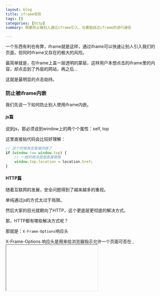 ```yaml
---
layout: blog
title: iframe攻防
tags: []
categories: [http]
summary: 既要防止被别人通过iframe引入，也要能绕过iframe的进行通信

---
```


一个东西有利也有弊，iframe就是这样，通过iframe可以快速让别人引入我们的页面，但同时iframe又存在的极大的风险。

最简单就是，在iframe上盖一层透明的蒙层，这样用户本想点击的iframe里的内容，却点击到了外层的网站，再之后...

这就是最明显的点击劫持。

### 防止被iframe内嵌

我们先说一下如何防止别人使用iframe内嵌。

#### js篇

说到js，那必须说到window上的两个个属性：self, top

这里直接贴代码会比较好理解：

```js
// 这个时候肯定是被内嵌了
if (window !== window.top) {
	// 一般的做法就是直接替换
	window.top.location = location.href;
}
```

#### HTTP篇

随着互联网的发展，安全问题得到了越来越多的重视。

单纯通过js的方式太过于局限。

然后大家的目光就朝向了HTTP，这个更底层更彻底的解决方式。

那，HTTP都有哪些解决方式呢？

那就是：`X-Frame-Options`响应头

X-Frame-Options 响应头是用来给浏览器指示允许一个页面可否在 <frame>, <iframe> 或者 <object> 中展现的标记。网站可以使用此功能，来确保自己网站的内容没有被嵌到别人的网站中去，也从而避免了点击劫持 (clickjacking) 的攻击。

```plain
X-Frame-Options: SAMEORIGIN # 只能在同样的origin下使用，origin的意思就是，协议、域名和端口三者必须一致。
X-Frame-Options: DENY # 禁止被内嵌
```

这个响应头在现存的绝大部分浏览器里都支持。

### 主动被内嵌

但有的时候，你又希望被别人引入，特别是跨团队，跨部分，乃至跨公司的沟通合作。

#### js篇

同样是上面的方式：

```js
// 这个时候肯定是被内嵌了
if (window !== window.top) {
	// 如果来源不是白名单里的，才跳转
	if (!REG_WHITE_LIST.test(document.referrer)) {
		window.top.location = location.href;
	}
}
```

但是这个有个很大的问题就是可以被绕过去。

1. 一种是对方引入的是你合作方的网站，但是你合作方的网站没有做过相关的处理。
2. 另外一种就是，它先生成一个空白的iframe，然后通过在里面执行js代码，可以让document.referrer为空。不过这种方式，对上面的机制无效。

#### HTTP篇

通用，制定HTTP协议的人肯定也考虑到这个问题，所以有：

```plain
X-Frame-Options: ALLOW-FROM URI # 可以指定你需要设置的白名单链接、域名和origin
```

但是，这个模式，在Chrome下是没有实现的。

但Chrome可以使用另外一个响应头：

```plain
Content-Security-Policy: frame-ancestors https://example.com # 允许某个域名可以内嵌
```

### 最后

查过资料才能清楚的知道HTTP内容好多好强大。

1. <https://developer.mozilla.org/en-US/docs/Web/HTTP/Headers/Content-Security-Policy/frame-ancestors>
2. <https://developer.mozilla.org/en-US/docs/Web/HTTP/Headers/X-Frame-Options>
